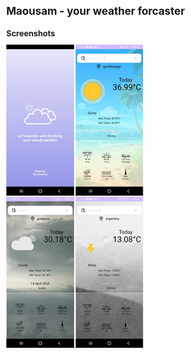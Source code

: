 # Maousam - your weather forcaster

## Screenshots
<p>
  <img src="https://github.com/Kirti36/Mausom/blob/master/ss/splash.jpeg" height="400" >
<img src="https://github.com/Kirti36/Mausom/blob/master/ss/gandhinagar%20(1).jpeg" height="400" >
<img src="https://github.com/Kirti36/Mausom/blob/master/ss/gudgaon.jpeg" height="400" >

<img src="https://github.com/Kirti36/Mausom/blob/master/ss/argetina.jpeg" height="400" >







<p>


